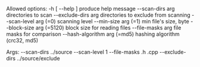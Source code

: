 Allowed options:
  -h [ --help ]               produce help message
  --scan-dirs arg             directories to scan
  --exclude-dirs arg          directories to exclude from scanning
  --scan-level arg (=0)       scanning level
  --min-size arg (=1)         min file's size, byte
  --block-size arg (=5120)    block size for reading files
  --file-masks arg            file masks for comparison
  --hash-algorithm arg (=md5) hashing algorithm (crc32, md5)

  Args:
  --scan-dirs ../source --scan-level 1 --file-masks .h .cpp --exclude-dirs ../source/exclude